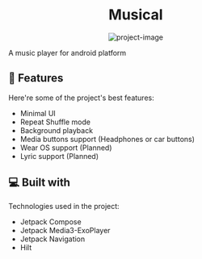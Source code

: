 <h1 align="center" id="title">Musical</h1>

<p align="center"><img src="https://socialify.git.ci/Ramink78/Musical/image?description=1&amp;descriptionEditable=A%20beautiful%20music%20player&amp;font=KoHo&amp;language=1&amp;name=1&amp;owner=1&amp;pattern=Solid&amp;stargazers=1&amp;theme=Light" alt="project-image"></p>

<p id="description">A music player for android platform</p>

  
  
<h2>🧐 Features</h2>

Here're some of the project's best features:

*   Minimal UI
*   Repeat Shuffle mode
*   Background playback
*   Media buttons support (Headphones or car buttons)
*   Wear OS support (Planned)
*   Lyric support (Planned)

  
  
<h2>💻 Built with</h2>

Technologies used in the project:

*   Jetpack Compose
*   Jetpack Media3-ExoPlayer
*   Jetpack Navigation
*   Hilt
